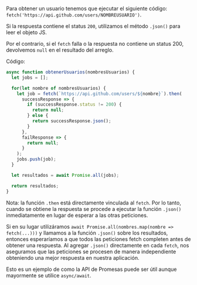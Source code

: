 
Para obtener un usuario tenemos que ejecutar el siguiente código: `fetch('https://api.github.com/users/NOMBREUSUARIO')`.

Si la respuesta contiene el status `200`, utilizamos el método `.json()` para leer el objeto JS.

Por el contrario, si el `fetch` falla o la respuesta no contiene un status 200, devolvemos `null` en el resultado del arreglo. 

Código: 

```js demo
async function obtenerUsuarios(nombresUsuarios) {
  let jobs = [];

  for(let nombre of nombresUsuarios) {
    let job = fetch(`https://api.github.com/users/${nombre}`).then(
      successResponse => {
        if (successResponse.status != 200) {
          return null;
        } else {
          return successResponse.json();
        }
      },
      failResponse => {
        return null;
      }
    );
    jobs.push(job);
  }

  let resultados = await Promise.all(jobs);

  return resultados;
}
```

Nota: la función `.then` está directamente vinculada al `fetch`. Por lo tanto, cuando se obtiene la respuesta se procede a ejecutar la función `.json()` inmediatamente en lugar de esperar a las otras peticiones.

Si en su lugar utilizáramos `await Promise.all(nombres.map(nombre => fetch(...)))` y llamamos a la función `.json()` sobre los resultados, entonces esperaríamos a que todos las peticiones fetch completen antes de obtener una respuesta. Al agregar `.json()` directamente en cada `fetch`, nos aseguramos que las peticiones se procesen de manera independiente obteniendo una mejor respuesta en nuestra aplicación. 

Esto es un ejemplo de como la API de Promesas puede ser útil aunque mayormente se utilice `async/await`.
